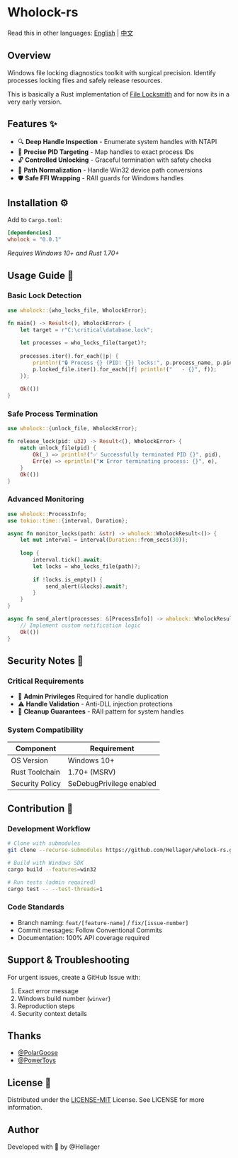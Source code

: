 # Wholock-rs

Read this in other languages: [English](README.md) | [中文](README.zh-CN.md)

## Overview

Windows file locking diagnostics toolkit with surgical precision. Identify processes locking files and safely release resources. 

This is basically a Rust implementation of [File Locksmith](https://github.com/microsoft/PowerToys?tab=readme-ov-file) and for now its in a very early version. 

## Features ✨

- 🔍 **Deep Handle Inspection** - Enumerate system handles with NTAPI
- 🎯 **Precise PID Targeting** - Map handles to exact process IDs
- 🔓 **Controlled Unlocking** - Graceful termination with safety checks
- 📂 **Path Normalization** - Handle Win32 device path conversions
- 🛡️ **Safe FFI Wrapping** - RAII guards for Windows handles

## Installation ⚙️

Add to `Cargo.toml`:

```toml
[dependencies]
wholock = "0.0.1"
```

*Requires Windows 10+ and Rust 1.70+*

## Usage Guide 🚀

### Basic Lock Detection

```rust
use wholock::{who_locks_file, WholockError};

fn main() -> Result<(), WholockError> {
    let target = r"C:\critical\database.lock";
  
    let processes = who_locks_file(target)?;
  
    processes.iter().for_each(|p| {
        println!("🔒 Process {} (PID: {}) locks:", p.process_name, p.pid);
        p.locked_file.iter().for_each(|f| println!("   - {}", f));
    });
  
    Ok(())
}
```

### Safe Process Termination

```rust
use wholock::{unlock_file, WholockError};

fn release_lock(pid: u32) -> Result<(), WholockError> {
    match unlock_file(pid) {
        Ok(_) => println!("✅ Successfully terminated PID {}", pid),
        Err(e) => eprintln!("❌ Error terminating process: {}", e),
    }
    Ok(())
}
```

### Advanced Monitoring

```rust
use wholock::ProcessInfo;
use tokio::time::{interval, Duration};

async fn monitor_locks(path: &str) -> wholock::WholockResult<()> {
    let mut interval = interval(Duration::from_secs(30));
  
    loop {
        interval.tick().await;
        let locks = who_locks_file(path)?;
      
        if !locks.is_empty() {
            send_alert(&locks).await?;
        }
    }
}

async fn send_alert(processes: &[ProcessInfo]) -> wholock::WholockResult<()> {
    // Implement custom notification logic
    Ok(())
}
```

## Security Notes 🔐

### Critical Requirements
- 🛑 **Admin Privileges** Required for handle duplication
- ⚠️ **Handle Validation** - Anti-DLL injection protections
- 🔄 **Cleanup Guarantees** - RAII pattern for system handles

### System Compatibility
| Component       | Requirement              |
|-----------------|--------------------------|
| OS Version      | Windows 10+             |
| Rust Toolchain  | 1.70+ (MSRV)            |
| Security Policy | SeDebugPrivilege enabled|

## Contribution 👥

### Development Workflow

```bash
# Clone with submodules
git clone --recurse-submodules https://github.com/Hellager/wholock-rs.git

# Build with Windows SDK
cargo build --features=win32

# Run tests (admin required)
cargo test -- --test-threads=1
```

### Code Standards
- Branch naming: `feat/[feature-name]` / `fix/[issue-number]`
- Commit messages: Follow Conventional Commits
- Documentation: 100% API coverage required

## Support & Troubleshooting

For urgent issues, create a GitHub Issue with:
1. Exact error message
2. Windows build number (`winver`)
3. Reproduction steps
4. Security context details

## Thanks

- [@PolarGoose](https://github.com/PolarGoose/ShowWhatProcessLocksFile)
- [@PowerToys](https://github.com/microsoft/PowerToys)

## License 📜

Distributed under the [LICENSE-MIT](LICENSE-MIT) License. See LICENSE for more information.

## Author

Developed with 🦀 by @Hellager